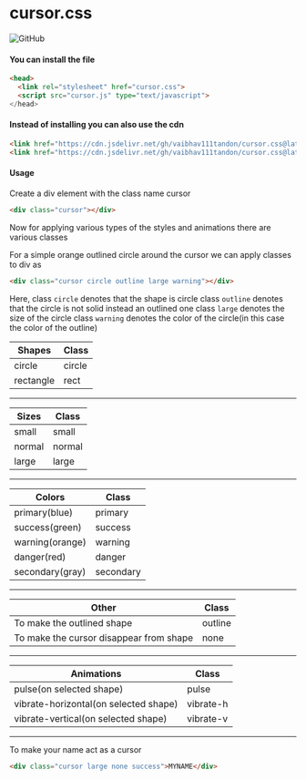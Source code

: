 # cursor.css
![GitHub](https://img.shields.io/github/license/vaibhav111tandon/cursor.css.svg)

#### You can install the file
```html
<head>
  <link rel="stylesheet" href="cursor.css">
  <script src="cursor.js" type="text/javascript">
</head>
```

#### Instead of installing you can also use the cdn
```html
<link href="https://cdn.jsdelivr.net/gh/vaibhav111tandon/cursor.css@latest/cursor.css" rel="stylesheet" type="text/css">
<link href="https://cdn.jsdelivr.net/gh/vaibhav111tandon/cursor.css@latest/cursor.js" type="text/javascript">
```

#### Usage

Create a div element with the class name cursor

```html
<div class="cursor"></div>
```
Now for applying various types of the styles and animations there are various classes

For a simple orange outlined circle around the cursor we can apply classes to div as
```html
<div class="cursor circle outline large warning"></div>
```

Here, 
class `circle` denotes that the shape is circle
class `outline` denotes that the circle is not solid instead an outlined one
class `large` denotes the size of the circle
class `warning` denotes the color of the circle(in this case the color of the outline)


Shapes        |       Class      |
--------------|------------------|
circle        |circle            |
rectangle     |rect              |
----------------------------------


Sizes         |       Class      |
--------------|------------------|
small         |small             |
normal        |normal            |
large         |large             |
----------------------------------


Colors          |       Class      |
----------------|------------------|
primary(blue)   |primary           |
success(green)  |success           |
warning(orange) |warning           |
danger(red)     |danger            |
secondary(gray) |secondary         |
------------------------------------


Other                                   |          Class         |
----------------------------------------|------------------------|
To make the outlined shape              |outline                 |
To make the cursor disappear from shape |none                    |
------------------------------------------------------------------

Animations                              |         Class          |
----------------------------------------|------------------------|
pulse(on selected shape)                |pulse                   |
vibrate-horizontal(on selected shape)   |vibrate-h               |
vibrate-vertical(on selected shape)     |vibrate-v               |
------------------------------------------------------------------


To make your name act as a cursor
```html
<div class="cursor large none success">MYNAME</div>
```

